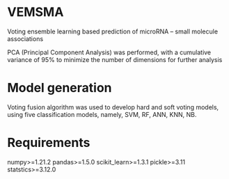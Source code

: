# VEMSMA
Voting ensemble learning based prediction of microRNA – small molecule associations

PCA (Principal Component Analysis) was performed, with a cumulative variance of 95% to minimize the number of dimensions for further analysis

# Model generation
Voting fusion algorithm was used to develop hard and soft voting models, using five classification models, namely, SVM, RF, ANN, KNN, NB.

# Requirements
numpy>=1.21.2
pandas>=1.5.0
scikit_learn>=1.3.1
pickle>=3.11
statstics>=3.12.0
